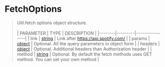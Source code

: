 # FetchOptions
> Util.fetch options object structure.<br><br>
> | PARAMETER   | TYPE    | DESCRIPTION    |
> |--------|---------|----------------|
> | link | [string](https://developer.mozilla.org/en-US/docs/Web/JavaScript/Reference/Global_Objects/string) | Link after https://api.spotify.com/ |
> | params | [object](https://developer.mozilla.org/en-US/docs/Web/JavaScript/Reference/Global_Objects/object) | <font style="opacity: 07;">Optional. </font>All the query parameters in object form |
> | headers | [object](https://developer.mozilla.org/en-US/docs/Web/JavaScript/Reference/Global_Objects/object) | <font style="opacity: 07;">Optional. </font>Additional headers than Authorization header |
> | method | [string](https://developer.mozilla.org/en-US/docs/Web/JavaScript/Reference/Global_Objects/string) | <font style="opacity: 07;">Optional. </font>By default the fetch methods uses GET method. You can set your own method |